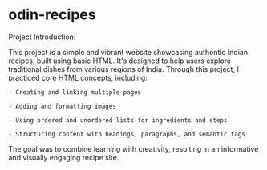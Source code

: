 # odin-recipes

Project Introduction:

This project is a simple and vibrant website showcasing authentic Indian recipes, built using basic HTML. It's designed to help users explore traditional dishes from various regions of India. Through this project, I practiced core HTML concepts, including:

    - Creating and linking multiple pages

    - Adding and formatting images

    - Using ordered and unordered lists for ingredients and steps

    - Structuring content with headings, paragraphs, and semantic tags

The goal was to combine learning with creativity, resulting in an informative and visually engaging recipe site.